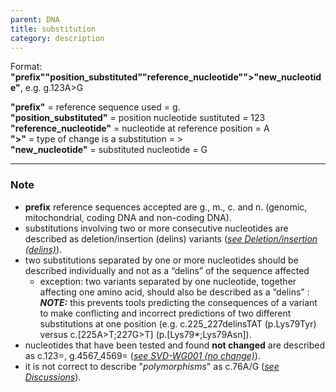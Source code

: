 ```yaml
---
parent: DNA
title: substitution
category: description
---
```


Format:   **"prefix""position_substituted""reference_nucleotide"">"new_nucleotide"**,  e.g. g.123A>G

**"prefix"**  =  reference sequence used  =  g.<br>
**"position_substituted"**  =  position nucleotide sustituted  =  123<br>
**"reference_nucleotide"**  =  nucleotide at reference position =  A<br>
**">"**  =  type of change is a substitution =  ><br>
**"new_nucleotide"**  =  substituted nucleotide  =  G

---

### Note

*	**prefix** reference sequences accepted are g., m., c. and n. (genomic, mitochondrial, coding DNA and non-coding DNA).
*	substitutions involving two or more consecutive nucleotides are described as deletion/insertion (delins) variants ([_see Deletion/insertion (delins)_](/recommendations/DNA/variant/delins/)).
*	two substitutions separated by one or more nucleotides should be described individually and not as a “delins” of the sequence affected
	*	exception: two variants separated by one nucleotide, together affecting one amino acid, should also be described as a “delins” 
	:	_**NOTE:**_ this prevents tools predicting the consequences of a variant to make conflicting and incorrect predictions of two different substitutions at one position (e.g. c.225\_227delinsTAT (p.Lys79Tyr) versus c.[225A>T;227G>T] (p.[Lys79*;Lys79Asn]).
*	nucleotides that have been tested and found **not changed** are described as c.123=, g.4567_4569= ([_see SVD-WG001 (no change)_](/bg-material/consultation/svd-wg001/)).
*	it is not correct to describe "_polymorphisms_" as c.76A/G ([_see Discussions_](/recommendations/DNA/variant/substitution/#polymorphism)).
